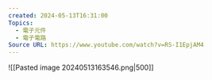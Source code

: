 ```yaml
---
created: 2024-05-13T16:31:00
Topics:
  - 電子元件
  - 電子電路
Source URL: https://www.youtube.com/watch?v=RS-I1EpjAM4
---
```

![[Pasted image 20240513163546.png|500]]
